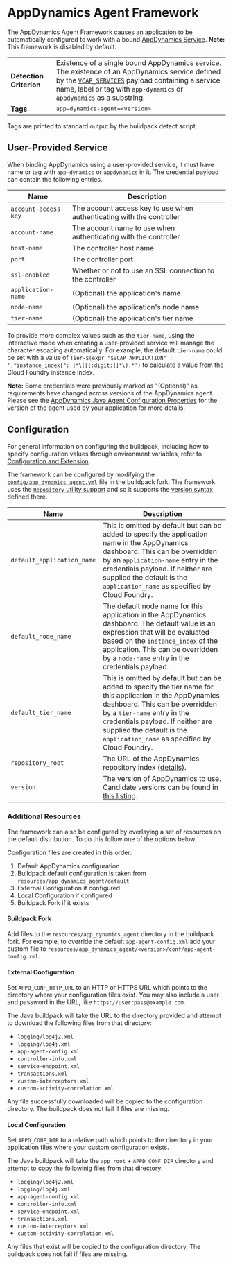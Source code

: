 # AppDynamics Agent Framework
The AppDynamics Agent Framework causes an application to be automatically configured to work with a bound [AppDynamics Service][].  **Note:** This framework is disabled by default.

<table>
  <tr>
    <td><strong>Detection Criterion</strong></td><td>Existence of a single bound AppDynamics service. The existence of an AppDynamics service defined by the <a href="http://docs.cloudfoundry.org/devguide/deploy-apps/environment-variable.html#VCAP-SERVICES"><code>VCAP_SERVICES</code></a> payload containing a service name, label or tag with <code>app-dynamics</code> or <code>appdynamics</code> as a substring.
</td>
  </tr>
  <tr>
    <td><strong>Tags</strong></td><td><tt>app-dynamics-agent=&lt;version&gt;</tt></td>
  </tr>
</table>
Tags are printed to standard output by the buildpack detect script

## User-Provided Service
When binding AppDynamics using a user-provided service, it must have name or tag with `app-dynamics` or `appdynamics` in it. The credential payload can contain the following entries.

| Name | Description
| ---- | -----------
| `account-access-key` | The account access key to use when authenticating with the controller
| `account-name` | The account name to use when authenticating with the controller
| `host-name` | The controller host name
| `port` | The controller port
| `ssl-enabled` | Whether or not to use an SSL connection to the controller
| `application-name` | (Optional) the application's name
| `node-name` | (Optional) the application's node name
| `tier-name` | (Optional) the application's tier name

To provide more complex values such as the `tier-name`, using the interactive mode when creating a user-provided service will manage the character escaping automatically. For example, the default `tier-name` could be set with a value of `Tier-$(expr "$VCAP_APPLICATION" : '.*instance_index[": ]*\([[:digit:]]*\).*')` to calculate a value from the Cloud Foundry instance index.

**Note:** Some credentials were previously marked as "(Optional)" as requirements have changed across versions of the AppDynamics agent.  Please see the [AppDynamics Java Agent Configuration Properties][] for the version of the agent used by your application for more details.

## Configuration
For general information on configuring the buildpack, including how to specify configuration values through environment variables, refer to [Configuration and Extension][].

The framework can be configured by modifying the [`config/app_dynamics_agent.yml`][] file in the buildpack fork. The framework uses the [`Repository` utility support][repositories] and so it supports the [version syntax][] defined there.

| Name | Description
| ---- | -----------
| `default_application_name` | This is omitted by default but can be added to specify the application name in the AppDynamics dashboard. This can be overridden by an `application-name` entry in the credentials payload. If neither are supplied the default is the `application_name` as specified by Cloud Foundry.
| `default_node_name` | The default node name for this application in the AppDynamics dashboard. The default value is an expression that will be evaluated based on the `instance_index` of the application. This can be overridden by a `node-name` entry in the credentials payload.
| `default_tier_name` | This is omitted by default but can be added to specify the tier name for this application in the AppDynamics dashboard. This can be overridden by a `tier-name` entry in the credentials payload. If neither are supplied the default is the `application_name` as specified by Cloud Foundry.
| `repository_root` | The URL of the AppDynamics repository index ([details][repositories]).
| `version` | The version of AppDynamics to use. Candidate versions can be found in [this listing][].

### Additional Resources
The framework can also be configured by overlaying a set of resources on the default distribution.  To do this follow one of the options below.

Configuration files are created in this order:

1. Default AppDynamics configuration
2. Buildpack default configuration is taken from `resources/app_dynamics_agent/default`
3. External Configuration if configured
4. Local Configuration if configured
5. Buildpack Fork if it exists

#### Buildpack Fork
Add files to the `resources/app_dynamics_agent` directory in the buildpack fork.  For example, to override the default `app-agent-config.xml` add your custom file to `resources/app_dynamics_agent/<version>/conf/app-agent-config.xml`.

#### External Configuration
Set `APPD_CONF_HTTP_URL` to an HTTP or HTTPS URL which points to the directory where your configuration files exist. You may also include a user and password in the URL, like `https://user:pass@example.com`.

The Java buildpack will take the URL to the directory provided and attempt to download the following files from that directory:

- `logging/log4j2.xml` 
- `logging/log4j.xml`
- `app-agent-config.xml` 
- `controller-info.xml`
- `service-endpoint.xml` 
- `transactions.xml` 
- `custom-interceptors.xml`
- `custom-activity-correlation.xml`

Any file successfully downloaded will be copied to the configuration directory. The buildpack does not fail if files are missing.

#### Local Configuration
Set `APPD_CONF_DIR` to a relative path which points to the directory in your application files where your custom configuration exists.

The Java buildpack will take the `app_root` + `APPD_CONF_DIR` directory and attempt to copy the followinig files from that directory:

- `logging/log4j2.xml`
- `logging/log4j.xml`
- `app-agent-config.xml`
- `controller-info.xml`
- `service-endpoint.xml`
- `transactions.xml`
- `custom-interceptors.xml`
- `custom-activity-correlation.xml`

Any files that exist will be copied to the configuration directory. The buildpack does not fail if files are missing.


[`config/app_dynamics_agent.yml`]: ../config/app_dynamics_agent.yml
[AppDynamics Java Agent Configuration Properties]: https://docs.appdynamics.com/display/PRO42/Java+Agent+Configuration+Properties
[AppDynamics Service]: http://www.appdynamics.com
[Configuration and Extension]: ../README.md#configuration-and-extension
[repositories]: extending-repositories.md
[this listing]: https://packages.appdynamics.com/java/index.yml
[version syntax]: extending-repositories.md#version-syntax-and-ordering
